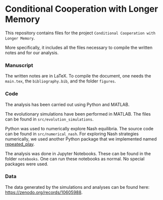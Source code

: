 # Conditional Cooperation with Longer Memory

This repository contains files for the project `Conditional Cooperation with
Longer Memory`.

More specifically, it includes all the files necessary to compile the written
notes and for our analysis.

### Manuscript

The written notes are in LaTeX. To compile the document, one needs the
`main.tex`, the `bibliography.bib`, and the folder `figures`.

### Code

The analysis has been carried out using Python and MATLAB.

The evolutionary simulations have been performed in MATLAB. The files can be
found in `src/evolution_simulations`.

Python was used to numerically explore Nash equilibria. The source code can be
found in `src/numerical_nash`. For exploring Nash strategies numerically, we
used another Python package that we implemented named [repeated_play](https://github.com/Nikoleta-v3/repeated_play).

The analysis was done in Jupyter Notebooks. These can be found in the folder
`notebooks`. One can run these notebooks as normal. No special packages were used.

### Data

The data generated by the simulations and analyses can be found here:
https://zenodo.org/records/10605988.